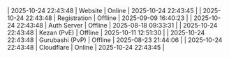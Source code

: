 | 2025-10-24 22:43:48 | Website | Online | 2025-10-24 22:43:45 |
| 2025-10-24 22:43:48 | Registration | Offline | 2025-09-09 16:40:23 |
| 2025-10-24 22:43:48 | Auth Server | Offline | 2025-08-18 09:33:31 |
| 2025-10-24 22:43:48 | Kezan (PvE) | Offline | 2025-10-11 12:51:30 |
| 2025-10-24 22:43:48 | Gurubashi (PvP) | Offline | 2025-08-23 21:44:06 |
| 2025-10-24 22:43:48 | Cloudflare | Online | 2025-10-24 22:43:45 |
